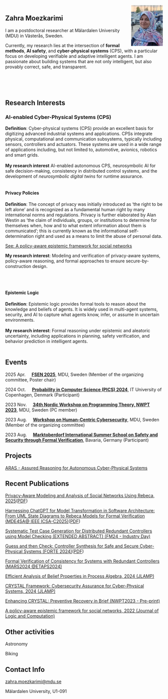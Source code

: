 <!--
<img src="./HCC2023-2.png" align="left" height="400" width="1024" >

<img src="./HCC2023-3.png" align="left" height="400" width="1024" >
-->

<!--
<img src="./MDU.jpg" align="left" height="400" width="1024" >
-->

<img src="./Zahra.jpg" align="right"  width="20%" height="20%" >

<!-- <a href="url"><img src="./IMG_0898.jpg" align="left" height="48" width="48" opacity="0.5";></a> -->




## Zahra Moezkarimi
I am a postdoctoral researcher at Mälardalen University (MDU) in Västerås, Sweden. 

Currently, my research lies at the intersection of <strong>formal methods</strong>, <strong>AI safety</strong>, and <strong>cyber-physical systems</strong> (CPS), with a particular focus on developing verifiable and adaptive intelligent agents. I am passionate about building systems that are not only intelligent, but also provably correct, safe, and transparent.

<!--

I work on modeling, formal verification, and synthesis of Cyber-Physical Systems, with an interest in data-driven approaches.

My main tool for model checking is [Rebeca](https://rebeca-lang.org) (Reactive Object Language), an actor-based language tailored for modeling and formal verification of reactive, concurrent, and distributed systems. I use the timed extension of Rebeca, Timed-Rebeca, and Rebeca's user-friendly model checking tool, Afra. Recently, I have expanded my research to address the unpredictability in the behavior of AI components within AI-enabled Autonomous Cyber-Physical Systems.


I have expanded my research to include NeurosymbolicAI approaches, aiming to mitigate the unpredictability in the behavior of AI components within AI-enabled Autonomous Cyber-Physical Systems (ACPS).

I am currently working on modeling and formal verification of Cyber-Physical Systems (CPS), with a particular focus on redundant distributed controllers and controller synthesis. My main tool for this work is Rebeca (Reactive Object Language), an actor-based language tailored for the modeling and formal verification of reactive, concurrent, and distributed systems. I am utilizing the timed extension of Rebeca, Timed-Rebeca, and Rebeca's user-friendly model checking tool, Afra.
-->

<br><br><br>

## Research Interests

<h3>AI-enabled Cyber-Physical Systems (CPS)</h3>
<b>Definition</b>: Cyber-physical systems (CPS) provide an excellent basis for digitizing advanced industrial systems and applications. CPSs integrate physical, computational and communication subsystems, typically including sensors, controllers and actuators. These systems are used in a wide range of applications including, but not limited to, automotive, avionics, robotics and smart grids.<br /> 
<br /> 
<b>My research interest</b> AI-enabled autonomous CPS, neurosymbolic AI for safe decision-making, consistency in distributed control systems, and the development of <em>neurosymbolic digital twins</em> for runtime assurance.
<br /> 
<br /> 

<h4>Privacy Policies</h4>
<b>Definition</b>: The concept of privacy was initially introduced as ‘the right to be left alone’ and is recognized as a fundamental human right by many international norms and regulations. Privacy is further elaborated by Alan Westin as ‘the claim of individuals, groups, or institutions to determine for themselves when, how and to what extent information about them is communicated’; this is currently known as the informational self-determination right and used as a means to limit the abuse of personal data. 

[See: A policy-aware epistemic framework for social networks](https://academic.oup.com/logcom/article/32/6/1234/6564903)

<b>My research interest</b>: Modeling and verification of privacy-aware systems, policy-aware reasoning, and formal approaches to ensure secure-by-construction design.
<!-- , Automated reasoning, Secure-by-construction systems. -->
<br /> 
<br />

<h4>Epistemic Logic</h4> 
<b>Definition</b>: Epistemic logic provides formal tools to reason about the knowledge and beliefs of agents. It is widely used in multi-agent systems, security, and AI to capture what agents know, infer, or assume in uncertain environments.
<br />  
<br /> 
<b>My research interest</b>: Formal reasoning under epistemic and aleatoric uncertainty, including applications in planning, safety verification, and behavior prediction in intelligent agents.
<br /> 
<br /> 


 


<!--
<img src="./SimonParkin.jpeg" align="left" height="90" width="90" >
-->



## Events 

2025 Apr. &nbsp; &nbsp; **[FSEN 2025](https://conf.researchr.org/home/fsen-2025)**, MDU, Sweden (Member of the organizing committee, Poster chair)

2024 Oct. &nbsp; &nbsp; **[Probability in Computer Science (PICS) 2024](https://etaps.org/about/fopss-schools/2024/)**, IT University of Copenhagen, Denmark (Participant)

2023 Nov. &nbsp; &nbsp; **[34th Nordic Workshop on Programming Theory, NWPT 2023](https://conf.researchr.org/home/nwpt-2023)**, MDU, Sweden (PC member)

2023 Aug. &nbsp; &nbsp; **[Workshop on Human-Centric Cybersecurity](https://hcc2023-mdu.github.io)**, MDU, Sweden (Member of the organizing committee)

2023 Aug. &nbsp; &nbsp; **[Marktoberdorf International Summer School on Safety and Security through Formal Verification](https://events.model.in.tum.de/mod23/lectures.html)**, Bavaria, Germany (Participant)


## Projects 

[ARAS - Assured Reasoning for Autonomous Cyber-Physical Systems](http://www.es.mdu.se/projects/632-ARAS____Assured_Reasoning_for_Autonomous_Cyber_Physical_Systems)

<!--  
[SACSys: Safe and Secure Adaptive Collaborative Systems](https://sacsys.github.io/main/) (not an official member)

[DPAC: Dependable Platforms for Autonomous systems and Control](https://www.mdu.se/en/malardalen-university/research/research-projects/dpac---dependable-platforms-for-autonomous-systems-and-control) (not an official member)
-->


## Recent Publications

[Privacy-Aware Modeling and Analysis of Social Networks Using Rebeca, 2025](https://link.springer.com/chapter/10.1007/978-3-031-85134-6_6)(<a class="link link_pdf" href="/Papers/2024/MarjanFestSchrift-PrivacyRebeca.pdf">PDF</a>)

[Harnessing ChatGPT for Model Transformation in Software Architecture: From UML State Diagrams to Rebeca Models for Formal Verification (MDE4SA@ IEEE ICSA-C2025)](https://www.es.mdu.se/publications/7130-Harnessing_ChatGPT_for_Model_Transformation_in_Software_Architecture__From_UML_State_Diagrams_to_Rebeca_Models_for_Formal_Verification)(<a class="link link_pdf" href="/Papers/2024/LLMRebeca.pdf">PDF</a>)

[Systematic Test Case Generation for Distributed Redundant Controllers using Model Checking (EXTENDED ABSTRACT) (FM24 - Industry Day)]()

[Guess and then Check: Controller Synthesis for Safe and Secure Cyber-Physical Systems (FORTE 2024)](https://link.springer.com/chapter/10.1007/978-3-031-62645-6_13)(<a class="link link_pdf" href="/Papers/2024/GuessandThenCheck.pdf">PDF</a>)

[Formal Verification of Consistency for Systems with Redundant Controllers (MARS2024 @ETAPS2024)](https://arxiv.org/abs/2403.18917v1)

[Efficient Analysis of Belief Properties in Process Algebra, 2024 (JLAMP)](https://www.sciencedirect.com/science/article/pii/S2352220824000555)

[CRYSTAL Framework: Cybersecurity Assurance for Cyber-Physical Systems, 2024 (JLAMP)](https://eur01.safelinks.protection.outlook.com/?url=https%3A%2F%2Fdoi.org%2F10.1016%2Fj.jlamp.2024.100965&data=05%7C02%7Czahra.moezkarimi%40mdu.se%7Cf45434682f1543b7587f08dc54d77731%7Ca1795b64dabd4758b988b309292316cf%7C0%7C0%7C638478531593437179%7CUnknown%7CTWFpbGZsb3d8eyJWIjoiMC4wLjAwMDAiLCJQIjoiV2luMzIiLCJBTiI6Ik1haWwiLCJXVCI6Mn0%3D%7C0%7C%7C%7C&sdata=I2ovBJJmR5nXob5Fh%2FIrDRpQ%2FS%2FBip006Ns7lwbEIB4%3D&reserved=0)

[Enhancing CRYSTAL: Preventive Recovery in Brief (NWPT2023 - Pre-print)](https://mdu.drive.sunet.se/index.php/s/dfCx3dmRDFGZBKW)

[A policy-aware epistemic framework for social networks, 2022 (Journal of Logic and Computation)](https://academic.oup.com/logcom/article/32/6/1234/6564903)


## Other activities

Astronomy

Biking



## Contact Info

zahra.moezkarimi@mdu.se

Mälardalen University, U1-091

